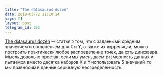 ```yaml
---
title: "The datasaurus dozen"
date: 2019-03-22 11:10:14
tags: []
layout: post
telegram_id: 292
---
```


[The datasaurus dozen](https://blog.revolutionanalytics.com/2017/05/the-datasaurus-dozen.html) — статья о том, что с заданными средним значением и отклонением для X и Y, а также их корреляции, можно построить практически любое распределение точек, да хоть динозавра. Мысль довольно простая: если мы уменьшаем размерность данных и пытаемся вместо десятка наборов X и Y использовать 5 значений, то мы привносим в данные серьёзную неопределённость.
